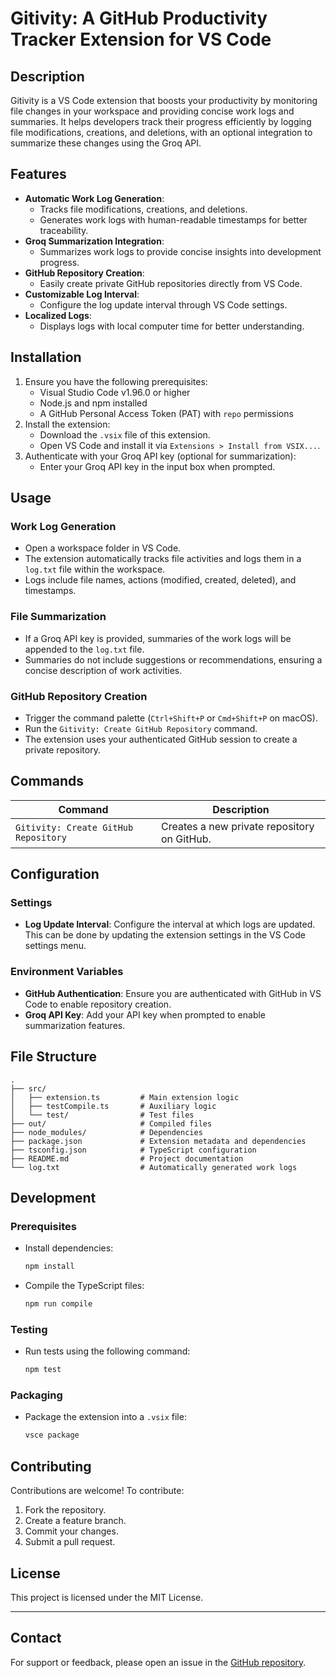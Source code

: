 
# Gitivity: A GitHub Productivity Tracker Extension for VS Code

## Description

Gitivity is a VS Code extension that boosts your productivity by monitoring file changes in your workspace and providing concise work logs and summaries. It helps developers track their progress efficiently by logging file modifications, creations, and deletions, with an optional integration to summarize these changes using the Groq API.

## Features

- **Automatic Work Log Generation**:
  - Tracks file modifications, creations, and deletions.
  - Generates work logs with human-readable timestamps for better traceability.
- **Groq Summarization Integration**:
  - Summarizes work logs to provide concise insights into development progress.
- **GitHub Repository Creation**:
  - Easily create private GitHub repositories directly from VS Code.
- **Customizable Log Interval**:
  - Configure the log update interval through VS Code settings.
- **Localized Logs**:
  - Displays logs with local computer time for better understanding.

## Installation

1. Ensure you have the following prerequisites:
   - Visual Studio Code v1.96.0 or higher
   - Node.js and npm installed
   - A GitHub Personal Access Token (PAT) with `repo` permissions
2. Install the extension:
   - Download the `.vsix` file of this extension.
   - Open VS Code and install it via `Extensions > Install from VSIX...`.
3. Authenticate with your Groq API key (optional for summarization):
   - Enter your Groq API key in the input box when prompted.

## Usage

### Work Log Generation

- Open a workspace folder in VS Code.
- The extension automatically tracks file activities and logs them in a `log.txt` file within the workspace.
- Logs include file names, actions (modified, created, deleted), and timestamps.

### File Summarization

- If a Groq API key is provided, summaries of the work logs will be appended to the `log.txt` file.
- Summaries do not include suggestions or recommendations, ensuring a concise description of work activities.

### GitHub Repository Creation

- Trigger the command palette (`Ctrl+Shift+P` or `Cmd+Shift+P` on macOS).
- Run the `Gitivity: Create GitHub Repository` command.
- The extension uses your authenticated GitHub session to create a private repository.

## Commands

| Command                                | Description                                 |
| -------------------------------------- | ------------------------------------------- |
| `Gitivity: Create GitHub Repository` | Creates a new private repository on GitHub. |

## Configuration

### Settings

- **Log Update Interval**:
  Configure the interval at which logs are updated. This can be done by updating the extension settings in the VS Code settings menu.

### Environment Variables

- **GitHub Authentication**:
  Ensure you are authenticated with GitHub in VS Code to enable repository creation.
- **Groq API Key**:
  Add your API key when prompted to enable summarization features.

## File Structure

```
.
├── src/
│   ├── extension.ts         # Main extension logic
│   ├── testCompile.ts       # Auxiliary logic
│   └── test/                # Test files
├── out/                     # Compiled files
├── node_modules/            # Dependencies
├── package.json             # Extension metadata and dependencies
├── tsconfig.json            # TypeScript configuration
├── README.md                # Project documentation
└── log.txt                  # Automatically generated work logs
```

## Development

### Prerequisites

- Install dependencies:
  ```bash
  npm install
  ```
- Compile the TypeScript files:
  ```bash
  npm run compile
  ```

### Testing

- Run tests using the following command:
  ```bash
  npm test
  ```

### Packaging

- Package the extension into a `.vsix` file:
  ```bash
  vsce package
  ```

## Contributing

Contributions are welcome! To contribute:

1. Fork the repository.
2. Create a feature branch.
3. Commit your changes.
4. Submit a pull request.

## License

This project is licensed under the MIT License.

---

## Contact

For support or feedback, please open an issue in the [GitHub repository](https://github.com/aqueel-softsensor/Gitvity-Extension).
